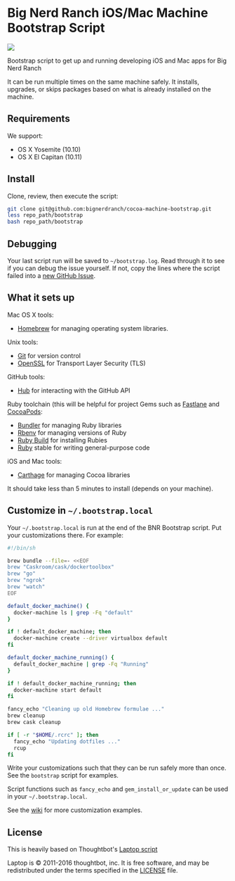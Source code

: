 Big Nerd Ranch iOS/Mac Machine Bootstrap Script
===============================================

![](https://travis-ci.com/bignerdranch/cocoa-machine-bootstrap.svg?token=mjyegwmpGK1tsHqNiqGk&branch=master)

Bootstrap script to get up and running developing iOS and Mac apps for Big Nerd Ranch

It can be run multiple times on the same machine safely.
It installs, upgrades, or skips packages
based on what is already installed on the machine.

Requirements
------------

We support:

* OS X Yosemite (10.10)
* OS X El Capitan (10.11)

Install
-------

Clone, review, then execute the script:

```bash
git clone git@github.com:bignerdranch/cocoa-machine-bootstrap.git
less repo_path/bootstrap
bash repo_path/bootstrap
```

Debugging
---------

Your last script run will be saved to `~/bootstrap.log`.
Read through it to see if you can debug the issue yourself.
If not, copy the lines where the script failed into a
[new GitHub Issue](https://github.com/bignerdranch/cocoa-machine-bootstrap/issues/new).

What it sets up
---------------

Mac OS X tools:

* [Homebrew] for managing operating system libraries.

[Homebrew]: http://brew.sh/

Unix tools:

* [Git](https://git-scm.com/) for version control
* [OpenSSL](https://www.openssl.org/) for Transport Layer Security (TLS)

GitHub tools:

* [Hub](http://hub.github.com/) for interacting with the GitHub API

Ruby toolchain (this will be helpful for project Gems such as [Fastlane](https://fastlane.tools/) and [CocoaPods](https://cocoapods.org/):

* [Bundler](http://bundler.io/) for managing Ruby libraries
* [Rbenv](https://github.com/sstephenson/rbenv) for managing versions of Ruby
* [Ruby Build](https://github.com/sstephenson/ruby-build) for installing Rubies
* [Ruby](https://www.ruby-lang.org/en/) stable for writing general-purpose code

iOS and Mac tools:

* [Carthage](https://github.com/Carthage/Carthage) for managing Cocoa libraries

It should take less than 5 minutes to install (depends on your machine).

Customize in `~/.bootstrap.local`
------------------------------

Your `~/.bootstrap.local` is run at the end of the BNR Bootstrap script.
Put your customizations there.
For example:

```sh
#!/bin/sh

brew bundle --file=- <<EOF
brew "Caskroom/cask/dockertoolbox"
brew "go"
brew "ngrok"
brew "watch"
EOF

default_docker_machine() {
  docker-machine ls | grep -Fq "default"
}

if ! default_docker_machine; then
  docker-machine create --driver virtualbox default
fi

default_docker_machine_running() {
  default_docker_machine | grep -Fq "Running"
}

if ! default_docker_machine_running; then
  docker-machine start default
fi

fancy_echo "Cleaning up old Homebrew formulae ..."
brew cleanup
brew cask cleanup

if [ -r "$HOME/.rcrc" ]; then
  fancy_echo "Updating dotfiles ..."
  rcup
fi
```

Write your customizations such that they can be run safely more than once.
See the `bootstrap` script for examples.

Script functions such as `fancy_echo` and
`gem_install_or_update`
can be used in your `~/.bootstrap.local`.

See the [wiki](https://github.com/thoughtbot/laptop/wiki)
for more customization examples.

License
-------

This is heavily based on Thoughtbot's [Laptop script](https://github.com/thoughtbot/laptop)

Laptop is © 2011-2016 thoughtbot, inc.
It is free software,
and may be redistributed under the terms specified in the [LICENSE] file.

[LICENSE]: THOUGHTBOT_LICENSE
